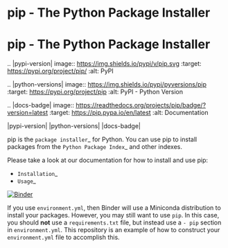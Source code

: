 # pip - The Python Package Installer
pip - The Python Package Installer
==================================

.. |pypi-version| image:: https://img.shields.io/pypi/v/pip.svg
   :target: https://pypi.org/project/pip/
   :alt: PyPI

.. |python-versions| image:: https://img.shields.io/pypi/pyversions/pip
   :target: https://pypi.org/project/pip
   :alt: PyPI - Python Version

.. |docs-badge| image:: https://readthedocs.org/projects/pip/badge/?version=latest
   :target: https://pip.pypa.io/en/latest
   :alt: Documentation

|pypi-version| |python-versions| |docs-badge|

pip is the `package installer`_ for Python. You can use pip to install packages from the `Python Package Index`_ and other indexes.

Please take a look at our documentation for how to install and use pip:

* `Installation`_
* `Usage`_

[![Binder](http://mybinder.org/badge.svg)](http://mybinder.org/v2/gh/binder-examples/python-conda_pip/master?filepath=index.ipynb)

If you use `environment.yml`, then Binder will use a Miniconda distribution
to install your packages. However, you may still want to use `pip`. In
this case, you should **not** use a `requirements.txt` file, but instead use
a `- pip` section in `environment.yml`. This repository is an example of how
to construct your `environment.yml` file to accomplish this.
